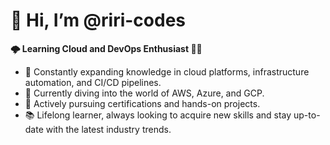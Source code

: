 # 👋 Hi, I’m @riri-codes #

<b> 🌩️ Learning Cloud and DevOps Enthusiast 👩‍💻</b>

- 📖 Constantly expanding knowledge in cloud platforms, infrastructure automation, and CI/CD pipelines. </br>
- 🔭 Currently diving into the world of AWS, Azure, and GCP. </br>
- 🌱 Actively pursuing certifications and hands-on projects. </br>
- 📚 Lifelong learner, always looking to acquire new skills and stay up-to-date with the latest industry trends. </br>

